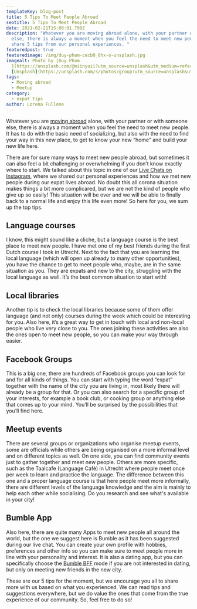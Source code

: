 ```yaml
---
templateKey: blog-post
title: 5 Tips To Meet People Abroad
seotitle: 5 Tips To Meet People Abroad
date: 2021-02-21T15:08:01.790Z
description: "Whatever you are moving abroad alone, with your partner or someone
  else, there is always a moment when you feel the need to meet new people. We
  share 5 tips from our personal experiences. "
featuredpost: true
featuredimage: /img/duy-pham-cecb0_8hx-o-unsplash.jpg
imagealt: Photo by [Duy Pham
  ](https://unsplash.com/@miinyuii?utm_source=unsplash&utm_medium=referral&utm_content=creditCopyText)on
  [Unsplash](https://unsplash.com/s/photos/group?utm_source=unsplash&utm_medium=referral&utm_content=creditCopyText)
tags:
  - Moving abroad
  - Meetup
category:
  - expat tips
author: Lorena Fullone
---
```

Whatever you are [moving abroad](https://www.thexpatmagazine.com/blog/2018-08-15-your-guide-to-moving-internationally/) alone, with your partner or with someone else, there is always a moment when you feel the need to meet new people. It has to do with the basic need of socializing, but also with the need to find your way in this new place, to get to know your new “home” and build your new life here.

There are for sure many ways to meet new people abroad, but sometimes it can also feel a bit challenging or overwhelming if you don’t know exactly where to start. We talked about this topic in one of our [Live Chats on Instagram](https://www.instagram.com/the_expatmagazine/), where we shared our personal experiences and how we met new people during our expat lives abroad. No doubt this all corona situation makes things a bit more complicared, but we are not the kind of people who give up so easily! This situation will be over and we will be able to finally back to a normal life and enjoy this life even more! So here for you, we sum up the top tips.

## Language courses

I know, this might sound like a cliche, but a language course is the best place to meet new people. I have met one of my best friends during the first Dutch course I took in Utrecht. Next to the fact that you are learning the local language (which will open up already to many other opportunities), you have the chance to get to meet people who, maybe, are in the same situation as you. They are expats and new to the city, struggling with the local language as well. It’s the best common situation to start with!

## Local libraries

Another tip is to check the local libraries because some of them offer language (and not only) courses during the week which could be interesting for you. Also here, it’s a great way to get in touch with local and non-local people who live very close to you. The ones joining these activities are also the ones open to meet new people, so you can make your way through easier.

## Facebook Groups

This is a big one, there are hundreds of Facebook groups you can look for and for all kinds of things. You can start with typing the word “expat” together with the name of the city you are living in, most likely there will already be a group for that. Or you can also search for a specific group of your interests, for example a book club, or cooking group or anything else that comes up to your mind. You’ll be surprised by the possibilities that you’ll find here.

## Meetup events

There are several groups or organizations who organise meetup events, some are officials while others are being organised on a more informal level and on different topics as well. On one side, you can find community events just to gather together and meet new people. Others are more specific, such as the Taalcafe (Language Cafè) in Utrecht where people meet once per week to learn and practice the language. The difference between this one and a proper language course is that here people meet more informally, there are different levels of the language knowledge and the aim is mainly to help each other while socialising. Do you research and see what's available in your city!

## Bumble App

Also here, there are quite many Apps to meet new people all around the world, but the one we suggest here is Bumble as it has been suggested during our live chat. You can create your own profile with hobbies, preferences and other info so you can make sure to meet people more in line with your personality and interest. It is also a dating app, but you can specifically choose the [Bumble BFF](https://bumble.com/bff) mode if you are not interested in dating, but only on meeting new friends in the new city.

These are our 5 tips for the moment, but we encourage you all to share more with us based on what you experienced. We can read tips and suggestions everywhere, but we do value the ones that come from the true experience of our community. So, feel free to do so!